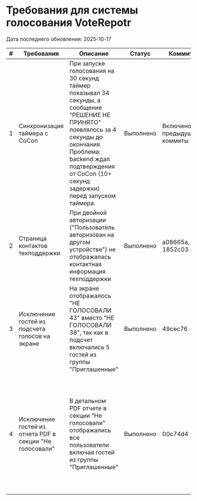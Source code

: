 # Требования для системы голосования VoteRepotr

Дата последнего обновления: 2025-10-17

| # | Требования | Описание | Статус | Коммит | Важные детали |
|---|------------|----------|--------|--------|---------------|
| 1 | Синхронизация таймера с CoCon | При запуске голосования на 30 секунд таймер показывал 34 секунды, а сообщение "РЕШЕНИЕ НЕ ПРИНЯТО" появлялось за 4 секунды до окончания. Проблема: backend ждал подтверждения от CoCon (10+ секунд задержки) перед запуском таймера. | Выполнено | Включено в предыдущие коммиты | **Архитектура**: Сайт - мастер данных, CoCon - слейв. При старте: сайт запускает таймер сразу, команда CoCon отправляется в фоне (fire-and-forget). При остановке: ждем подтверждения от CoCon, затем показываем результат. **Файлы**: vote.cjs (функции findConnectorSocket, dispatchVoteCommand) |
| 2 | Страница контактов техподдержки | При двойной авторизации ("Пользователь авторизован на другом устройстве") не отображалась контактная информация техподдержки | Выполнено | a08665a, 1852c03 | **Компоненты**: contacts.cjs (API GET/POST), Contact model в Prisma schema, auth.cjs (возврат contact при 403), LoginPage.jsx (отображение). **База данных**: таблица Contact с полями name, phone |
| 3 | Исключение гостей из подсчета голосов на экране | На экране отображалось "НЕ ГОЛОСОВАЛИ 43" вместо "НЕ ГОЛОСОВАЛИ 38", так как в подсчет включались 5 гостей из группы "Приглашенные" | Выполнено | 49cec76 | **Логика фильтрации**: Исключаем division с именем "приглашенные" (убираем 👥 emoji, toLowerCase). **Локации в vote.cjs**: строки 822-835 (создание VoteResult), строки 903-916 (setTimeout callback). **Референс**: server.cjs строки 509-513 |
| 4 | Исключение гостей из отчета PDF в секции "Не голосовали" | В детальном PDF отчете в секции "Не голосовали" отображались все пользователи включая гостей из группы "Приглашенные" | Выполнено | 00c74d4 | **API эндпоинт**: /api/agenda-items/:id/detailed-votes. **Изменения**: agenda-items.cjs строки 348-364, добавлена фильтрация regularDivisions перед сбором participants. **Компонент PDF**: DetailedVoteResultsPDF.jsx уже имел функцию isInvitedUser и фильтрацию на строке 176, но данные с сервера приходили со всеми участниками |
